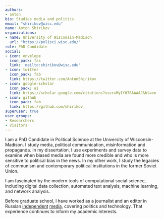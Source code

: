 ```yaml
---
authors:
- anton
bio: Studies media and politics.
email: "shirikov@wisc.edu"
name: Anton Shirikov
organizations:
- name: University of Wisconsin-Madison
  url: "https://polisci.wisc.edu/"
role: PhD Candidate
social:
- icon: envelope
  icon_pack: fas
  link: 'mailto:shirikov@wisc.edu'
- icon: twitter
  icon_pack: fab
  link: https://twitter.com/AntonShirikov
- icon: google-scholar
  icon_pack: ai
  link: https://scholar.google.com/citations?user=MyIY078AAAAJ&hl=en
- icon: github
  icon_pack: fab
  link: https://github.com/shirikov
superuser: true
user_groups:
- Researchers
- Visitors
---
```


I am a PhD Candidate in Political Science at the University of Wisconsin-Madison. I study media, political communication, misinformation and propaganda. In my dissertation, I use experiments and survey data to examine when biased media are found more credible and who is more sensitive to political bias in the news. In my other work, I study the legacies of communism and contemporary political institutions in the former Soviet Union.

I am fascinated by the modern tools of computational social science, including digital data collection, automated text analysis, machine learning, and network analysis.

Before graduate school, I have worked as a journalist and an editor in Russian [independent](https://republic.ru/) [media](https://www.rbc.ru/), covering politics and technology. That experience continues to inform my academic interests. 